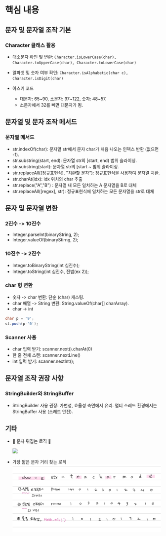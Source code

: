 # 핵심 내용

## 문자 및 문자열 조작 기본

### Character 클래스 활용

- 대소문자 확인 및 변환: `Character.isLowerCase(char), Character.toUpperCase(char), Character.toLowerCase(char)`
- 알파벳 및 숫자 여부 확인: `Character.isAlphabetic(char c), Character.isDigit(char)`
- 아스키 코드

  - 대문자: 65~90, 소문자: 97~122, 숫자: 48~57.
  - 소문자에서 32를 빼면 대문자가 됨.

## 문자열 및 문자 조작 메서드

### 문자열 메서드

- str.indexOf(char): 문자열 str에서 문자 char가 처음 나오는 인덱스 반환 (없으면 -1).
- str.substring(start, end): 문자열 str의 [start, end) 범위 슬라이싱.
- str.substring(start): 문자열 str의 [start ~ 범위 슬라이싱.
- str.replaceAll([정규표현식], "치환할 문자"): 정규표현식을 사용하여 문자열 치환.
- str.charAt(idx): idx 위치의 char 추출
- str.replace("A","B") : 문자열 내 모든 일치하는 A 문자열을 B로 대체
- str.replaceAll([regex], str): 정규표현식에 일치하는 모든 문자열을 str로 대체

## 문자 및 문자열 변환

### 2진수 -> 10진수

- Integer.parseInt(binaryString, 2);
- Integer.valueOf(binaryStirng, 2);

### 10진수 -> 2진수

- Integer.toBinaryString(int 십진수);
- Integer.toString(int 십진수, 진법(ex 2));

### char 형 변환

- 숫자 -> char 변환: 단순 (char) 캐스팅.
- char 배열 -> String 변환: String.valueOf(char[] charArray).
- char -> int

```java
char p = '9';
st.push(p-'0');
```

### Scanner 사용

- char 입력 받기: scanner.next().charAt(0)
- 한 줄 전체 스캔: scanner.nextLine()
- int 입력 받기: scanner.nextInt();

## 문자열 조작 권장 사항

### StringBuilder와 StringBuffer

- StringBuilder 사용 권장: 가변성, 효율성 측면에서 유리. 멀티 스레드 환경에서는 StringBuffer 사용 (스레드 안전).

## 기타

- 🥰 문자 뒤집는 로직 🥰

  ![](https://velog.velcdn.com/images/zinna_1109/post/be18e69f-aefe-4c8f-ac6c-583a05d56a72/image.png)

- 가장 짧은 문자 거리 찾는 로직
  ![Alt text](image/image.png)
